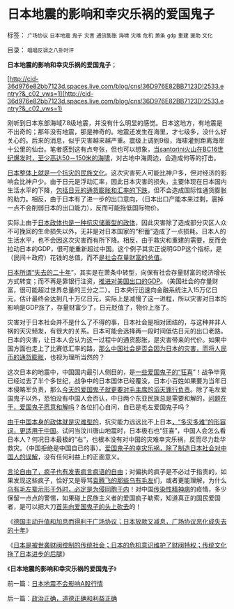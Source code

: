 # 日本地震的影响和幸灾乐祸的爱国鬼子

标签： `广场协议` `日本地震` `鬼子` `灾害` `通货膨胀` `海啸` `灾难` `危机` `萧条` `gdp` `重建` `援助` `文化` 

目录： `唱唱反调之八卦时评`

**日本地震的影响和幸灾乐祸的爱国鬼子**；

[http://cid-36d976e82bb7123d.spaces.live.com/blog/cns!36D976E82BB7123D!2533.entry?&_c02_vws=1](http://cid-36d976e82bb7123d.spaces.live.com/blog/cns!36D976E82BB7123D!2533.entry?&_c02_vws=1)

刚听到日本东部海域7.8级地震，并没有什么明显的感觉。日本这地方，有地震是不出奇的；那年没有地震，那是神奇的。地震还发生在海里，才七级多，没什么好关心的。后来的消息，似乎灾害越来越严重。震级上调到9级，海啸灌到距离海岸十公里的仙台。笔者感到这有点夸张，但也可以想象，[当santorini火山在BC16世纪爆发时，至少高达50－150米的海啸](../../../2010/4/30/BC16世纪地中海真实的“世界级核战争”.md)，对古地中海周边，会造成何等的打击。

[日本整体上就是一个抗灾的民族文化](../../../2011/1/8/当“居安思危”成为陋习.md)。这次灾害死人可能比神户多，但对经济的影响会比神户少。由于日元是浮动汇率，因此日本灾害的损失，主要体现在日本国内生活水平的下降，[包括日元的通货膨胀和汇率的下跌](../../../2011/1/4/泡沫＝政府累计财税＝虚拟经济.md)，但不会造成国际性通货膨胀的助力。相反，由于日本有了进一步的出口意向，（日本出口产能本来过剩，震掉一点不会削弱日本的出口能力），反而可能拖低国际物价。



实际上由于[日本政体也是一种抗灾储蓄型的政体](../../../2010/1/21/国家是危机管理的工具.md)，因此灾害除了造成部分灾区人众不可挽回的生命损失以外，无非是对日本国家的“积蓄”造成了一点损耗，日本人的生活水平，也不会因这次灾害而有所下降。相反，由于救灾和重建的需要，反而会拉动日本的GDP，很可能重新超过中国。这个例子其实正说明GDP这个指标，是（民间＋政府）花钱的总值，而不[是社会存量财富的总值](../../../2010/1/22/经济学是研究产权之间交换关系的科学.md)。

[日本所谓“失去的二十年](../../../2011/1/2/炒房不要“懂经济”，打压房价都是买入的良机.md)”，其实是在萧条中转型，向保有社会存量财富的经济增长方式转变；而不再是靠银行注资，[推进对美国出口的GDP](../../../2011/1/1/中国日本是美国最大“纳税人”.md)。（美国社会的存量财富，很可能超过世界总量的三分之二）。日本央行迅速向金融系统注入15万亿日元，估计最终会达到几十万亿日元，实际上是减慢了这一进程，所以灾害对日本的影响是GDP涨了，存量财富少了，日元贬值了，物价上涨了。

灾害对于日本社会并不是什么了不得的事，日本社会是相对团结的，与这种并非人祸的天灾频发，有很大的关系。日本可能会选择再一段时间低估日元的出口老路。日本的灾害，让日本人会认为这一过程中的通货膨胀，是灾害带来的代价。如果中国方面也走上了比赛低汇率的路，[那么中国社会是否会因为日本的灾害，而将人民币的通货膨胀](../../../2010/4/24/人民币低估造成恶性通货膨胀和失业和万亿损失.md)，也视为理所当然的？

这次日本的地震中，中国国内最引人侧目的，是[一些爱国鬼子的“狂喜](../../../2010/10/29/历史会重复成功的经验，直到淘汰所有弱者.md)”！战争毕竟已经过去了半个多世纪，战争中的日本国体已经覆没，日本小百姓如果要为当年日本侵略军负责，那么[今天的爱国鬼子就更要对毛主席的滔天罪行负责](../../../2010/5/17/袁腾飞绝没有人身攻击却遭毛派人身攻击.md)。除了毛左爱国鬼子以外，恐怕没有中国人会否认，中日两个东亚民族总是需要和解的，[问题在于，爱国鬼子愿意和解吗](../../../2010/3/20/马丁神父定律：“合法侵犯人权”无赢家.md)？各位扪心自问，自已是毛左爱国鬼子吗？

[由于中国本身的政体就是灾难型的](../../../2010/4/14/宗教总是社会意义的，迷信是个人意义的.md)，抗灾能力远远比不上日本[，“多灾多难”的形容词，更适用于中国](../../../2010/12/16/“灾难深重”意味着社会腐朽.md)。试问当汶川唐山地震时，日本极右也“狂喜”，中国人会怎么看日本人？何况日本最极的“右”，也根本没有对中国的灾难幸灾乐祸，反而尽力赴华救灾。（中国拒绝是中国自已的事）。[爱国鬼子的幸灾乐祸，除了制造日本社会对中国人的误解](../../../2011/2/7/大刀向着鬼子们的头上砍去！.md)，没有任何利益上的正面意义。

[言论自由了，疯子也有发表疯言疯语的自由](http://blog.sina.com.cn/s/blog_5563a64d01017e19.html)；对偏执的疯子是不必过于指责的，如果发现这些疯子，恰好又是辱骂[袁腾飞的那些乌有毛左](../../../2010/5/17/袁腾飞绝没有人身攻击却遭毛派人身攻击.md)们，或者更能理解，为什么[乌有毛左辈示形于外时，必定是为侵同胞于内](../../../2009/9/28/示形于外实侵于内的爱国道德明星.md)！对中国[传染性精神病](../../../2010/5/14/传染性精神病看“民主”确实会乱的.md)的疫情，多少保留一点点的警惕，如果碰上民族主义者的爱国疯子勒索，知道真正的国民爱国者，是可以把大刀[首先向爱国鬼子的头上砍去](../../../2011/2/7/大刀向着鬼子们的头上砍去！.md)的！



《[德国主动升值和加息而得利于广场协议；日本放款又减息，广场协议恶化成失去的十年](../../../2011/1/17/广场协议德国马克和日元的冰火两重天.md)》

《[日本是被世袭财阀控制的传统社会；日本的危机意识维护了财阀特权；传统文化拖了日本进步的后腿](../../../2011/1/6/日本传统文化拖了日本经济的后腿.md)》

《**日本地震的影响和幸灾乐祸的爱国鬼子**》

前一篇：[日本地震不会影响A股行情](../../../2011/3/14/日本地震不会影响A股行情.md)

后一篇：[政治正确，道德正确和利益正确](../../../2011/3/14/政治正确，道德正确和利益正确.md)